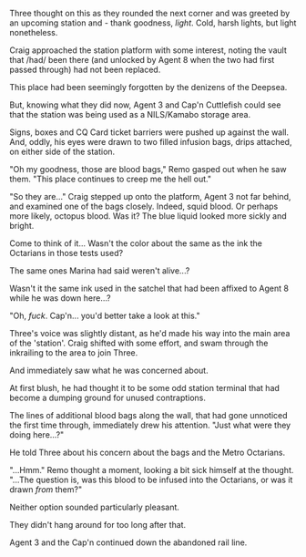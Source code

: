 Three thought on this as they rounded the next corner and was greeted by an upcoming station and - thank goodness, *light*. Cold, harsh lights, but light nonetheless.

Craig approached the station platform with some interest, noting the vault that /had/ been there (and unlocked by Agent 8 when the two had first passed through) had not been replaced.

This place had been seemingly forgotten by the denizens of the Deepsea.

But, knowing what they did now, Agent 3 and Cap'n Cuttlefish could see that the station was being used as a NILS/Kamabo storage area.

Signs, boxes and CQ Card ticket barriers were pushed up against the wall. And, oddly, his eyes were drawn to two filled infusion bags, drips attached, on either side of the station.

"Oh my goodness, those are blood bags," Remo gasped out when he saw them. "This place continues to creep me the hell out."

"So they are..." Craig stepped up onto the platform, Agent 3 not far behind, and examined one of the bags closely. Indeed, squid blood. Or perhaps more likely, octopus blood. Was it? The blue liquid looked more sickly and bright.

Come to think of it... Wasn't the color about the same as the ink the Octarians in those tests used?

The same ones Marina had said weren't alive...?

Wasn't it the same ink used in the satchel that had been affixed to Agent 8 while he was down here...?

"Oh, *fuck*. Cap'n... you'd better take a look at this."

Three's voice was slightly distant, as he'd made his way into the main area of the 'station'. Craig shifted with some effort, and swam through the inkrailing to the area to join Three.

And immediately saw what he was concerned about.

At first blush, he had thought it to be some odd station terminal that had become a dumping ground for unused contraptions.

The lines of additional blood bags along the wall, that had gone unnoticed the first time through, immediately drew his attention. "Just what were they doing here...?"

He told Three about his concern about the bags and the Metro Octarians.

"...Hmm." Remo thought a moment, looking a bit sick himself at the thought. "...The question is, was this blood to be infused into the Octarians, or was it drawn *from* them?"

Neither option sounded particularly pleasant.

They didn't hang around for too long after that.

Agent 3 and the Cap'n continued down the abandoned rail line.